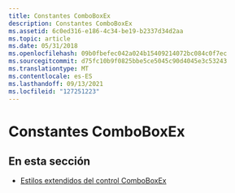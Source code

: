 ```yaml
---
title: Constantes ComboBoxEx
description: Constantes ComboBoxEx
ms.assetid: 6c0ed316-e186-4c34-be19-b2337d34d2aa
ms.topic: article
ms.date: 05/31/2018
ms.openlocfilehash: 09b0fbefec042a024b15409214072bc084c0f7ec
ms.sourcegitcommit: d75fc10b9f0825bbe5ce5045c90d4045e3c53243
ms.translationtype: MT
ms.contentlocale: es-ES
ms.lasthandoff: 09/13/2021
ms.locfileid: "127251223"
---
```

# <a name="comboboxex-constants"></a>Constantes ComboBoxEx

## <a name="in-this-section"></a>En esta sección

-   [Estilos extendidos del control ComboBoxEx](comboboxex-control-extended-styles.md)

 

 




